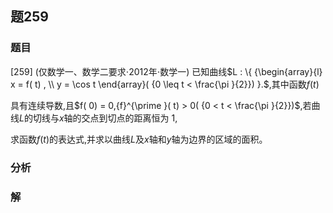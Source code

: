 ## 题259
### 题目
[259] (仅数学一、数学二要求$\cdot  {2012}$年$\cdot$数学一) 已知曲线$L : \{  {\begin{array}{l} x = f( t) , \\  y = \cos t \end{array}( {0 \leq  t < \frac{\pi }{2}}) }.$,其中函数$f( t)$

具有连续导数,且$f( 0)  = 0,{f}^{\prime }( t)  > 0( {0 < t < \frac{\pi }{2}})$,若曲线$L$的切线与$x$轴的交点到切点的距离恒为 1,

求函数$f( t)$的表达式,并求以曲线$L$及$x$轴和$y$轴为边界的区域的面积。
### 分析

### 解